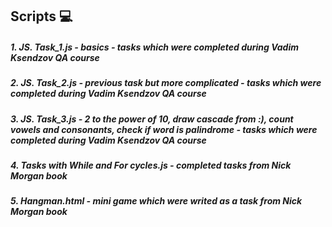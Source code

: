 ## Scripts :computer:

##### 1.    JS. Task_1.js - basics - tasks which were completed during Vadim Ksendzov QA course
##### 2.    JS. Task_2.js - previous task but more complicated - tasks which were completed during Vadim Ksendzov QA course
##### 3.    JS. Task_3.js - 2 to the power of 10, draw cascade from :), count vowels and consonants, check if word is palindrome - tasks which were completed during Vadim Ksendzov QA course
##### 4.    Tasks with While and For cycles.js - completed tasks from Nick Morgan book
##### 5.    Hangman.html - mini game which were writed as a task from Nick Morgan book
